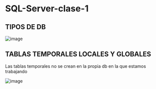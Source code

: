 # SQL-Server-clase-1

## TIPOS DE DB

![image](https://github.com/user-attachments/assets/3660fd9b-388b-4bad-b92e-892b701eb4b9)

## TABLAS TEMPORALES LOCALES Y GLOBALES
Las tablas temporales no se crean en la propia db en la que estamos trabajando

![image](https://github.com/user-attachments/assets/367909e2-7aa0-40a1-9e8d-f888ce751375)

